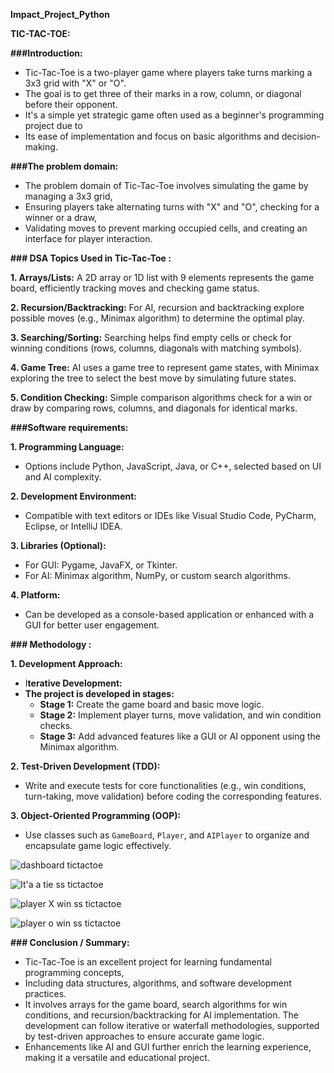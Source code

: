 **Impact_Project_Python**

**TIC-TAC-TOE:**

**###Introduction:**
- Tic-Tac-Toe is a two-player game where players take turns marking a 3x3 grid with "X" or "O". 
- The goal is to get three of their marks in a row, column, or diagonal before their opponent. 
- It's a simple yet strategic game often used as a beginner's programming project due to 
- Its ease of implementation and focus on basic algorithms and decision-making.

**###The problem domain:**
- The problem domain of Tic-Tac-Toe involves simulating the game by managing a 3x3 grid, 
- Ensuring players take alternating turns with "X" and "O", checking for a winner or a draw, 
- Validating moves to prevent marking occupied cells, and creating an interface for player interaction.

**### DSA Topics Used in Tic-Tac-Toe :**

**1. Arrays/Lists:** A 2D array or 1D list with 9 elements represents the game board, efficiently tracking moves and checking game status.

**2. Recursion/Backtracking:** For AI, recursion and backtracking explore possible moves (e.g., Minimax algorithm) to determine the optimal play.

**3. Searching/Sorting:** Searching helps find empty cells or check for winning conditions (rows, columns, diagonals with matching symbols).

**4. Game Tree:** AI uses a game tree to represent game states, with Minimax exploring the tree to select the best move by simulating future states.

**5. Condition Checking:** Simple comparison algorithms check for a win or draw by comparing rows, columns, and diagonals for identical marks.

**###Software requirements:**

**1. Programming Language:** 
   - Options include Python, JavaScript, Java, or C++, selected based on UI and AI complexity.

**2. Development Environment:** 
   - Compatible with text editors or IDEs like Visual Studio Code, PyCharm, Eclipse, or IntelliJ IDEA.

**3. Libraries (Optional):**
   - For GUI: Pygame, JavaFX, or Tkinter.
   - For AI: Minimax algorithm, NumPy, or custom search algorithms.

**4. Platform:** 
   - Can be developed as a console-based application or enhanced with a GUI for better user engagement.

**### Methodology :**

**1. Development Approach:**
   - I**terative Development:**
   - **The project is developed in stages:**
     - **Stage 1:** Create the game board and basic move logic.
     - **Stage 2:** Implement player turns, move validation, and win condition checks.
     - **Stage 3:** Add advanced features like a GUI or AI opponent using the Minimax algorithm.

**2. Test-Driven Development (TDD):**
   - Write and execute tests for core functionalities (e.g., win conditions, turn-taking, move validation) before coding the corresponding features.

**3. Object-Oriented Programming (OOP):** 
   - Use classes such as `GameBoard`, `Player`, and `AIPlayer` to organize and encapsulate game logic effectively.

![dashboard tictactoe](https://github.com/user-attachments/assets/6ab22e4f-70ce-4a17-8ae6-8a2103ed6d0c)

![It'a a tie ss tictactoe](https://github.com/user-attachments/assets/2eaf6b0e-587d-441f-834f-e594704301be)

![player X win ss tictactoe](https://github.com/user-attachments/assets/9bf4dd38-eb48-445e-a324-56dc3f941c92)

![player o win ss tictactoe](https://github.com/user-attachments/assets/811bf257-a2c2-4e6d-a38d-7d8b9dd0f88c)

**### Conclusion / Summary:**
- Tic-Tac-Toe is an excellent project for learning fundamental programming concepts, 
- Including data structures, algorithms, and software development practices. 
- It involves arrays for the game board, search algorithms for win conditions, and recursion/backtracking for AI implementation. 
   The development can follow iterative or waterfall methodologies, supported by test-driven approaches to ensure accurate game logic. 
- Enhancements like AI and GUI further enrich the learning experience, making it a versatile and educational project.
